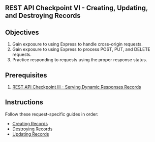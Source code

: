## REST API Checkpoint VI - Creating, Updating, and Destroying Records

## Objectives

  1. Gain exposure to using Express to handle cross-origin requests.
  2. Gain exposure to using Express to process POST, PUT, and DELETE requests.
  3. Practice responding to requests using the proper response status.

## Prerequisites

  1. [REST API Checkpoint III - Serving Dynamic Responses  Records](/projects/rest-api/checkpoints/dynamic-responses/checkpoint.md)

## Instructions

Follow these request-specific guides in order:

  + [Creating Records](creating-records.md)
  + [Destroying Records](destroying-records.md)
  + [Updating Records](updating-records.md)
